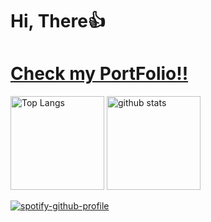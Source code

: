 #  Hi, There👍
<h1><a href="https://emp-temp.vercel.app/">Check my PortFolio!!</a></h1>
<p align="left"> 
  <img alt="Top Langs" height="150px" src="https://github-readme-stats.vercel.app/api/top-langs/?username=emp-temp&layout=compact&show_icons=true&theme=onedark" />
  <img alt="github stats" height="150px" src="https://github-readme-stats.vercel.app/api?username=emp-temp&theme=onedark&show_icons=ture" />
</p>

[![spotify-github-profile](https://spotify-github-profile.vercel.app/api/view?uid=31mutftjvmkov3h6n3gweb6ccr24&cover_image=true&theme=default&show_offline=false&background_color=121212&interchange=false)](https://github.com/kittinan/spotify-github-profile)
